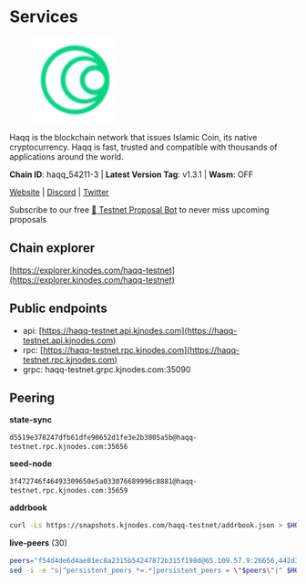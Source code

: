 # Services

<figure><img src="https://raw.githubusercontent.com/kj89/cosmos-images/main/logos/haqq.png" width="150" alt=""><figcaption></figcaption></figure>

Haqq is the blockchain network that issues Islamic Coin,  its native cryptocurrency. Haqq is fast, trusted and  compatible with thousands of applications around the world.

**Chain ID**: haqq_54211-3 | **Latest Version Tag**: v1.3.1 | **Wasm**: OFF

[Website](https://islamiccoin.net) | [Discord](https://discord.gg/hU9MHG5kZq) | [Twitter](https://twitter.com/Islamic_Coin)



Subscribe to our free [🤖 Testnet Proposal Bot](https://t.me/kjnodes_testnet_proposal_bot) to never miss upcoming proposals


## Chain explorer
[https://explorer.kjnodes.com/haqq-testnet](https://explorer.kjnodes.com/haqq-testnet)

## Public endpoints

* api: [https://haqq-testnet.api.kjnodes.com](https://haqq-testnet.api.kjnodes.com)
* rpc: [https://haqq-testnet.rpc.kjnodes.com](https://haqq-testnet.rpc.kjnodes.com)
* grpc: haqq-testnet.grpc.kjnodes.com:35090

## Peering

**state-sync**

```text
d5519e378247dfb61dfe90652d1fe3e2b3005a5b@haqq-testnet.rpc.kjnodes.com:35656
```

**seed-node**

```text
3f472746f46493309650e5a033076689996c8881@haqq-testnet.rpc.kjnodes.com:35659
```

**addrbook**
```bash
curl -Ls https://snapshots.kjnodes.com/haqq-testnet/addrbook.json > $HOME/.haqqd/config/addrbook.json
```

**live-peers** (30)
```bash
peers="f54d4de6d4ae81ec8a2315b54247872b315f198d@65.109.57.9:26656,442d3bacb350437b8d9f0f1431e0519b81094100@135.181.62.222:26656,ba56c564a5430632e59e2b08fc348735bc56b32f@154.12.232.140:26656,d5519e378247dfb61dfe90652d1fe3e2b3005a5b@65.109.68.190:35656,16f40215d018c7d657fef0bb5ce2950251d525d2@148.251.51.144:36656,230d299006a432b0f44534ca8a19c8c876c0ccb3@85.10.193.246:26656,23ff658b56fbb8bc73372973a34733ff5d79b435@142.132.202.50:11604,bc777df96c83c0433561c88c541dbbc520928f6c@195.3.221.239:26656,927a323649e7dd8d4c75da6e5edaee439652b46f@65.109.92.241:20116,3df5a68b919177179c6dcb0b9c9354fd6bbba1c8@65.109.92.240:20116,5fff90a628395b951d5fb34c64ae6c304b54d2e5@94.130.137.225:36656,2d13d679b64e1a574904a140f72815644ec71131@65.21.133.125:30656,78e3ef8adf819b479acc13a2f92ab5c0fa350aeb@66.45.231.30:11464,29731457774b61da8186b9c764e8f7c1e2465e3e@142.93.36.176:26656,23a1176c9911eac442d6d1bf15f92eeabb3981d5@45.83.173.18:26656,62a8610cc2325cbdf25099b973ae488a05f7d417@65.108.206.57:13656,59af99085c961a6a5c8dc4bc8b3abffda16ddccb@135.181.38.62:26656,ed145a35b436878c1f1c10634bd18600f3696e17@95.217.181.142:26656,f57fae1bdea281392b563a58978a2d8c0a37725f@95.217.233.234:26656,c1daefce01efd7ab1c10bd503d386d08cf03c573@78.47.51.242:26656,a6150d39e4725d28a56f41ebf3c6d457c54bd2f1@34.138.250.4:26656,9eb507f9365313dbe7f426050fec9648298f58ee@109.205.183.51:26656,d7ac44bf8f8d760c3df1a8695145021f35feb985@34.88.220.124:26656,b60e128a16202a9913961f77e1d2160e0aae87d3@178.170.42.198:36656,a884387139109784cad9193652b82ef20a85d713@38.242.159.148:26656,7f2828e3910a4b165a65e5bfb2465c1e809bad3b@65.108.48.182:26656,24e894d4d8a18276acf6051cccf369a1ce69842d@65.108.151.105:26656,32a8eec046b95e8646ff0810b4596dc7083a0beb@65.108.145.131:26656,1fefb6b75431482502e125a290deba1e7e539d4e@135.181.148.11:26656,3f5110515b76596e05a447fd50e4727eaad00124@188.34.201.77:26656"
sed -i -e "s|^persistent_peers *=.*|persistent_peers = \"$peers\"|" $HOME/.haqqd/config/config.toml
```
